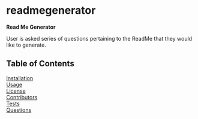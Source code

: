 # readmegenerator

<strong>Read Me Generator</strong>

User is asked series of questions pertaining to the ReadMe that they would like to generate.

## Table of Contents

[Installation](#installation)<br>
[Usage](#usage)<br>
[License](#license)<br>
[Contributors](#contributors)<br>
[Tests](#tests)<br>
[Questions](#questions)
